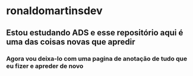 # ronaldomartinsdev
<h2>Estou estudando ADS e esse repositório aqui é uma das coisas novas que apredir</h2>
<h3> Agora vou deixa-lo com uma pagina de anotação de tudo que eu fizer e apreder de novo</h3>
